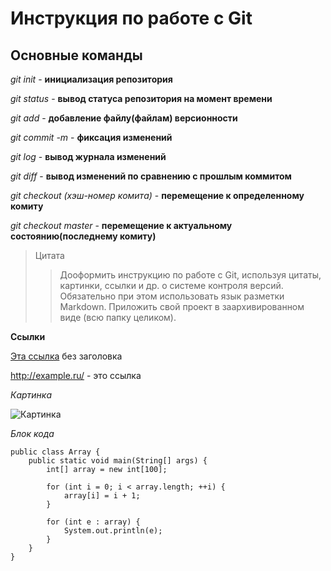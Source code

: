 # Инструкция по работе с Git

## Основные команды

*git init* - **инициализация репозитория**

*git status* - **вывод статуса репозитория на момент времени**

*git add* - **добавление файлу(файлам) версионности**

*git commit -m <message>* - **фиксация изменений**

*git log* - **вывод журнала изменений**

*git diff* - **вывод изменений по сравнению с прошлым коммитом**

*git checkout (хэш-номер комита)* - **перемещение к определенному комиту**

*git checkout master* - **перемещение к актуальному состоянию(последнему комиту)**

> Цитата
>> Дооформить инструкцию по работе с Git, используя цитаты, картинки, ссылки и др. о системе контроля версий. Обязательно при этом использовать язык разметки Markdown. Приложить свой проект в заархивированном виде (всю папку целиком).

**Ссылки**

[Эта ссылка](http://example.ru/) без заголовка

<http://example.ru/> - это ссылка


*Картинка*

![Картинка](C:\Users\Михаил\Desktop\Seminar1\IMG_20200818_193141.png "Радуга")

*Блок кода*

    public class Array {
        public static void main(String[] args) {
            int[] array = new int[100];

            for (int i = 0; i < array.length; ++i) {
                array[i] = i + 1;
            }

            for (int e : array) {
                System.out.println(e);
            }
        }
    }


